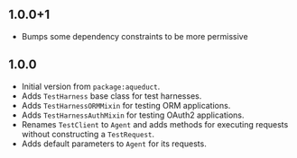 ## 1.0.0+1

- Bumps some dependency constraints to be more permissive

## 1.0.0

- Initial version from `package:aqueduct`.
- Adds `TestHarness` base class for test harnesses.
- Adds `TestHarnessORMMixin` for testing ORM applications.
- Adds `TestHarnessAuthMixin` for testing OAuth2 applications.
- Renames `TestClient` to `Agent` and adds methods for executing requests without constructing a `TestRequest`.
- Adds default parameters to `Agent` for its requests.